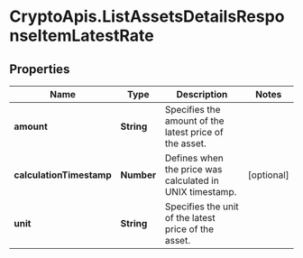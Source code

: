 # CryptoApis.ListAssetsDetailsResponseItemLatestRate

## Properties

Name | Type | Description | Notes
------------ | ------------- | ------------- | -------------
**amount** | **String** | Specifies the amount of the latest price of the asset. | 
**calculationTimestamp** | **Number** | Defines when the price was calculated in UNIX timestamp. | [optional] 
**unit** | **String** | Specifies the unit of the latest price of the asset. | 


